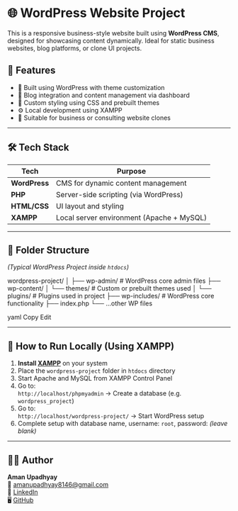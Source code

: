 # 🌐 WordPress Website Project

This is a responsive business-style website built using **WordPress CMS**, designed for showcasing content dynamically. Ideal for static business websites, blog platforms, or clone UI projects.

## 🎯 Features

- 🧱 Built using WordPress with theme customization
- 📝 Blog integration and content management via dashboard
- 🎨 Custom styling using CSS and prebuilt themes
- ⚙️ Local development using XAMPP
- 💼 Suitable for business or consulting website clones

---

## 🛠️ Tech Stack

| Tech          | Purpose                                   |
|---------------|--------------------------------------------|
| **WordPress** | CMS for dynamic content management         |
| **PHP**       | Server-side scripting (via WordPress)      |
| **HTML/CSS**  | UI layout and styling                      |
| **XAMPP**     | Local server environment (Apache + MySQL)  |

---

## 📁 Folder Structure

*(Typical WordPress Project inside `htdocs`)*

wordpress-project/
│
├── wp-admin/ # WordPress core admin files
├── wp-content/
│ └── themes/ # Custom or prebuilt themes used
│ └── plugins/ # Plugins used in project
├── wp-includes/ # WordPress core functionality
├── index.php
└── ...other WP files

yaml
Copy
Edit

---

## 🚀 How to Run Locally (Using XAMPP)

1. **Install [XAMPP](https://www.apachefriends.org/)** on your system  
2. Place the `wordpress-project` folder in `htdocs` directory  
3. Start Apache and MySQL from XAMPP Control Panel  
4. Go to:  
   `http://localhost/phpmyadmin` → Create a database (e.g. `wordpress_project`)  
5. Go to:  
   `http://localhost/wordpress-project/` → Start WordPress setup  
6. Complete setup with database name, username: `root`, password: *(leave blank)*

---


## 🙋‍♂️ Author

**Aman Upadhyay**  
📧 amanupadhyay8146@gmail.com  
🔗 [LinkedIn](https://www.linkedin.com/in/amanupadhyay7380/)  
🖥️ [GitHub](https://github.com/Aman8146)
